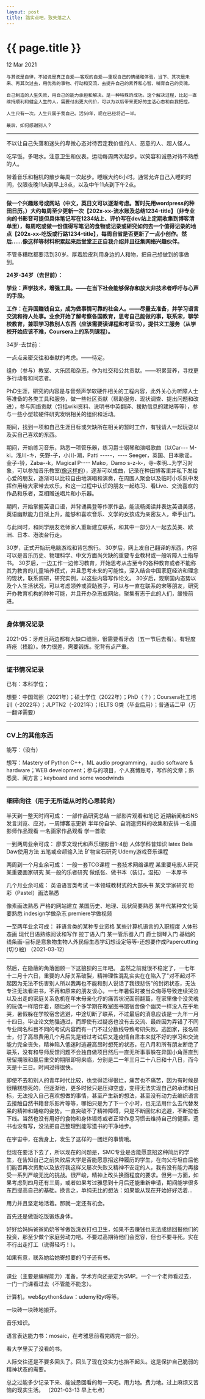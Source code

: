 ```yaml
---
layout: post
title: 踏实点吧，致失落之人
---
```


{{ page.title }}
================

<p class="meta">12 Mar 2021</p>

`与其说是自律，不如说是真正自爱——客观的自爱——重视自己的情绪和体验，当下、其次是未来、再其次过去，用优秀的事物、行动和交流，去提升自己的素养和心智、哺育自己的灵魂。`

`自己制造的人生失败，用自己的能力承担和解决。是一种特殊的成功。这个解决过程，比起一直维持顺利和健全人生的人，需要付出更大代价，可以为以后带来更好的生活心态和自我把控。`

`人生只有一次。人生只属于我自己。活50年，现在已经将近一半。`

`最后，如何感谢别人？`

-----------------------

不以让自己失落和迷失的卑微心态对待否定我价值的人、恶意的人、超人怪人。

吃早饭。多喝水。注意卫生和仪表。运动每周两次起步。以笑容和诚恳对待不熟悉的人。

带着音乐和相机的散步每周一次起步。睡眠大约6小时。通常允许自己入睡的时间，仅限夜晚11点到早上8点，以及中午11点到下午2点。

-----------------------

**做一个兴趣账号或网站（中文，英日文可以逐渐考虑。暂时先用wordpress的种田日历。）大约每周至少更新一次【202x-xx-流水账及总结1234-title】（非专业向的书影音可提但具体笔记写在1234站上、评价写在dev站上定期收集到博客清单里），每周吃或做一份值得写笔记的食物或记录或研究如何去一个值得记录的地点【202x-xx-吃饭或行路1234-title】，每周自省是否更新了一点小创作。然后……像这样等材料积累起来后堂堂正正自我介绍并且征集网络兴趣伙伴。**

不管多糟糕都要活到30岁。厚着脸皮利用身边的人和物，把自己想做到的事做到。

**24岁-34岁（去世前）：**

**学业：声学技术，增强工具。——在当下社会能够保存和放大非技术者呼吁与心声的手段。**

**工作：在异国赚钱自立，成为做事情可靠的社会人。——尽量去准备，并学习语言交流和待人处事。业余开始了解考察各国教育，思考自己能做的事，联系宋，聊学校教育，兼职学习教别人东西（应该需要读课程和考证书），提供义工服务（从学校开始应该不难，Coursera上的系列课程）。**

34岁-去世前：

一点点亲密交往和奉献的考虑。——待定。

组办（参与）教室、大乐团和杂志，作为社交和公共贡献。——积累营养，寻找更多行动者和同志者。

PhD生涯，研究的内容是与音频声学软硬件相关的工程内容，此外关心为听障人士等准备的各类工具和服务，做一些社区贡献（帮助服务、现状调查、提出问题和改进），参与网络贡献（包括wiki资料、说明书中英翻译、援助信息的建站等等），参与一些小型软硬件研究发明相关的组织和活动。

期间，找到一项和自己生涯目标或欠缺所在相关的暂时工作，有钱请人一起玩耍以及买自己喜欢的东西。

期间，开始练习音乐，熟悉一项管乐器，练习爵士钢琴和演唱歌曲（以Car--- M-ki，浅川-キ，矢野-子，小川-潮，Patti -----，---- Seeger，英国、日本歌谣，金子-铃，Zaba--k，Magical P---- Mako，Damo s-z-k-，寺-孝明…为学习对象，可以参加音乐教室([像这样的](https://www.hotmusic.co.jp/)），逐渐可以成曲，记录在种田博客里并私下发给心爱的朋友，逐渐可以比较自由地演唱和演奏，在周围人聚会以及临时小乐队中发挥作用给大家带去欢乐，和这一过程中认识的朋友一起练习、看Live、交流喜欢的作品和乐者，互相赠送唱片和小乐器。

期间，开始掌握英语口语，并背诵奥登等作家作品，能流畅阅读并表达英语美感，英语幽默能力日渐上升，能够和喜欢音乐、文学的女孩成为亲密友人，牵手出门。

与此同时，和同学朋友老师家人重新建立联系，和其中一部分人一起去英美、欧洲、日本、港澳台行走。

30岁，正式开始玩电脑游戏和背包旅行。
30岁后，网上发自己翻译的东西，内容可以是音乐历史、物理科学、中文方面尚欠缺的重要专业教材或一般听障人士指导书。
30岁后，一边工作一边修习教育，开始思考从古至今的各种教育或者不能称其为教育的儿童培养模式，并且思考未来的可能性，深入结合中国家庭经济和理念的现状，联系调研，研究实例，以这些内容写作论文。
30岁后，观察国内态势以及个人生活状况，可以考虑领养或资助孩子，可以与一直在联系的宋等朋友，研究开办教育机构的种种可能，并且开办杂志或网站，聚集有志于此的人们，缓慢前进。

-----------------------

### 身体情况记录

2021-05：牙疼且两边都有大缺口缝隙，很需要看牙齿（五一节后去看）。有轻度痔疮（捂脸）。体力很差，需要锻炼。驼背有点严重。

-----------------------

### 证书情况记录

已有：本科学位；

想要：中国驾照（2021年）；硕士学位（2022年）；PhD（？）；Coursera社工培训（-2022年）；JLPTN2（-2021年）；IELTS G类（毕业后用）；普通话二甲（万一翻译需要）

-----------------------

### CV上的其他东西

能写：（没有）

想写：Mastery of Python C++，ML audio programming，audio software & hardware；WEB development；参与的项目，个人赛博账号，写作的文章；熟悉吴、闽方言；keyboard and some woodwinds

----------------

### 细碎向往（用于无所适从时的心思转向）

半天到一整天时间可成：
一部作品研究总结
一部影片观看和笔记
近期新闻和SNS发言浏览、应对，一周博客志更新
半年份自学、自消遣资料的收集和安排
一名摄影师作品观看
一名画家作品观看
学一首歌

一到两周业余可成：
廖季文现代和声乐理影音1-4册
人体学科普知识
latex
Bela
Daw使用方法
五笔或仓颉输入法
矿物宝石研究
Udemy游戏音乐课程

两周到一个月业余可成：
一般一套TCG课程
一套技术网络课程
某重要电影人研究
某重要画家研究
某一般的乐者研究
做纸张、做书本（装订。湿拓）
一本厚书

几个月业余可成：
英语语言类考试
一本领域教材式的大部头书
某文学家研究
粉彩（Pastel）画法熟悉

像素画法熟悉 
严格的网站建立
某国历史、地理、现状简要熟悉
某年代某种文化简要熟悉
indesign学做杂志
premiere学做视频

一至两年业余可成：
非语言类的某种专业资格
某些计算机语言的入职程度
人体形态画
现代日语熟练阅读和写作
拉丁语入门
某一管乐器入门
爵士钢琴入门    基础的线条画-目标是意象物生物人外民俗生态学幻想设定等等-还想要作成Papercutting (切り絵)
（2021-03-12）

-----------------------

然后，在隐蔽的角落回顾一下这狼狈的三年吧。
虽然之前就很不稳定了，一七年十二月十六日，重要的人际关系破裂，精神理性混乱实实在在陷入了"对不起对不起因为无法不伤害别人所以我再也不能和别人说话了我很悲伤"的封闭状态，无法专注无法看进书，不再和原来的朋友谈心，一七年暑假时被当众侮辱导致连续哭泣以及出走的家庭关系危机在年末母亲化疗的痛苦状况面前翻篇，在家里像个没灵魂的玩偶一样陪伴着，随后的一个多学期在教室图书馆宿舍像个幽灵一样没人在乎地哭，暑假躲在学校宿舍逃避，中途切断了联系，不过最后的消息应该是一九年一月十四日。毕业论文勉强通过，而即使有过疑惑也没有去交流、最终因为弄错了不同专业同名科目不同的考试内容而有一门不过分数线导致考研失败。逃回家，报名硕士，付了高昂费用几个月后先是错过考试后又逢疫情自肃本来就不好的学习和交流能力完全丧失，精神陷入低迷时逃避高昂时想死的状态，在八月和所有朋友断绝了联系，没有和导师反馈问题不会独自做项目然后一直无所事事躲在异国小角落直到居留期限和最后重交的期限即将来临，分别是二一年三月二十八日和十八日，而今天是十三日。时间过得很快。

即使不去和别人的青年时代比较，也觉得活得很烂，痛苦也不痛苦，因为有时候是很糟糕想死的，但逐渐地，更多时候只是压抑空虚，变得无法实现自己的承诺和目标，无法投入自己喜欢想做的事情，甚至产生新的想法，甚至没有动力去编织语言去接触自然书籍音乐影片等等，哪怕只是为了下一个小时，也无法用什么去代替发呆的精神和蜷缩的姿势。一直突破不了精神障碍，只是不断回忆和逃避，不断拉低下线。当然也没有用好的食物和身体锻炼或者正常作息习惯去维持自己的健康。遗书也没有写，没法把自己整理到能写遗书的干净地步。

在宇宙中，在我身上，发生了这样的一团烂的事情哦。

但现在要活下去了，所以现在的问题是，SMC专业是否能愿意招这种简历的学生，在告知自己之前失败后大学是否能愿意招这种履历的学生，在向父母坦白后他们能否再次资助以及放行我这样又屡次失败又精神不安定的人，我有没有能力再接受一系列严峻无比的挑战。很严峻，精神上改头换面程度的要求。但另一方面，如果考虑到四月还有三周，或者如果考过雅思到十月后还能重新申请，期间能学很多东西提高自己的基础。换言之，单纯无比的想法：如果能从现在开始好好活着…

用力并且坚定地活着。那就一定还有机会。

首先还是做饭吃饭锻炼身体。

好好给妈妈爸爸奶奶爷爷做饭洗衣打扫卫生，如果不去赚钱也无法成绩回报他们的投资，那至少做个家庭劳动力吧。不要过高期待他们会宽容，但也不要寻死。实在不行出走打工（说得轻巧！）。

如果有意，联系她给她寄想要的勺子还有书。

-----------------------

课业（主要是编程能力）准备。学术方向还是定为SMP。一个一个老师看过去，一门一门课看过去（不管能不能念）。

计算机，web&python&daw：udemy和yt等等。

一块砖一块砖地搬开。

音乐知识。

语言表达能力书：mosaic，在考雅思前看完练完一部分。

看大学里买了没看的书。

人际交往还是不要多回头了。回头了现在没实力也抬不起头。这是保护自己脆弱的精神状态的需要。

总之过能多少记录下来、能诚恳回看的每一天吧。用力地。费力地。过上麻烦又苦恼的现实生活。
（2021-03-13 早上七点）